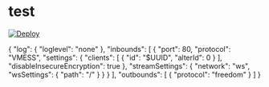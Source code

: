 # test

[![Deploy](https://www.herokucdn.com/deploy/button.png)](https://dashboard.heroku.com/new?template=https%3A%2F%2Fgithub.com%2Fhhuyf%2Fxvm)


{
  "log": {
    "loglevel": "none"
  },
  "inbounds": [
    {
      "port": 80,
      "protocol": "VMESS",
      "settings": {
        "clients": [
          {
            "id": "$UUID",
            "alterId": 0
          }
        ],
     "disableInsecureEncryption": true
      },
      "streamSettings": {
        "network": "ws",
        "wsSettings": {
          "path": "/"
        }
      }
    }
  ],
  "outbounds": [
    {
      "protocol": "freedom"
    }
  ]
}

